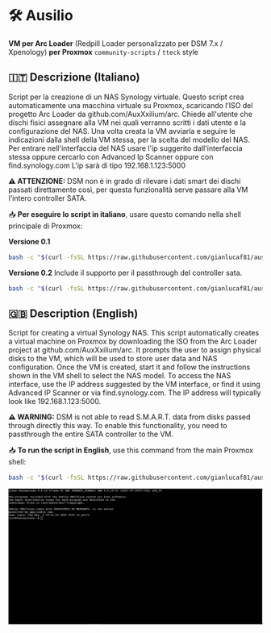 # 🛠️ Ausilio

**VM per Arc Loader** (Redpill Loader personalizzato per DSM 7.x / Xpenology) **per Proxmox**   `community-scripts` / `tteck` style

## 🇮🇹 Descrizione (Italiano)
Script per la creazione di un NAS Synology virtuale.
Questo script crea automaticamente una macchina virtuale su Proxmox, scaricando l’ISO del progetto Arc Loader da github.com/AuxXxilium/arc.
Chiede all'utente che dischi fisici assegnare alla VM nei quali verranno scritti i dati utente e la configurazione del NAS.
Una volta creata la VM avviarla e seguire le indicazioni dalla shell della VM stessa, per la scelta del modello del NAS.
Per entrare nell'interfaccia del NAS usare l'ip suggerito dall'interfaccia stessa oppure cercarlo con Advanced Ip Scanner oppure con find.synology.com
L'ip sarà di tipo 192.168.1.123:5000

**⚠️ ATTENZIONE:** DSM non è in grado di rilevare i dati smart dei dischi passati direttamente così, per questa funzionalità serve passare alla VM l'intero controller SATA.

📥 **Per eseguire lo script in italiano**, usare questo comando nella shell principale di Proxmox:

**Versione 0.1**
```bash
bash -c "$(curl -fsSL https://raw.githubusercontent.com/gianlucaf81/ausilio/refs/heads/main/ausilio_it_v0.1.sh)"
```
**Versione 0.2** Include il supporto per il passthrough del controller sata.
```bash
bash -c "$(curl -fsSL https://raw.githubusercontent.com/gianlucaf81/ausilio/refs/heads/main/ausilio_it_v0.2.sh)"
```


## 🇬🇧 Description (English)
Script for creating a virtual Synology NAS.
This script automatically creates a virtual machine on Proxmox by downloading the ISO from the Arc Loader project at github.com/AuxXxilium/arc.
It prompts the user to assign physical disks to the VM, which will be used to store user data and NAS configuration.
Once the VM is created, start it and follow the instructions shown in the VM shell to select the NAS model.
To access the NAS interface, use the IP address suggested by the VM interface, or find it using Advanced IP Scanner or via find.synology.com.
The IP address will typically look like 192.168.1.123:5000.

**⚠️ WARNING:** DSM is not able to read S.M.A.R.T. data from disks passed through directly this way. To enable this functionality, you need to passthrough the entire SATA controller to the VM.

📥 **To run the script in English**, use this command from the main Proxmox shell:

```bash
bash -c "$(curl -fsSL https://raw.githubusercontent.com/gianlucaf81/ausilio/refs/heads/main/ausilio_en_v0.1.sh)"
```

![](https://github.com/gianlucaf81/ausilio/blob/d4b7211e7fd1f07bf15d09831dfe85e0a6192a45/media/ausilio_en.gif)



